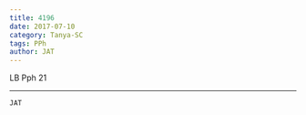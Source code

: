 ```yaml
---
title: 4196
date: 2017-07-10
category: Tanya-SC
tags: PPh
author: JAT
---
```


LB Pph 21

---



`JAT`
